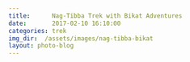 ```yaml
---
title:      Nag-Tibba Trek with Bikat Adventures 
date:       2017-02-10 16:10:00
categories: trek
img_dir:  /assets/images/nag-tibba-bikat
layout: photo-blog
---
```

